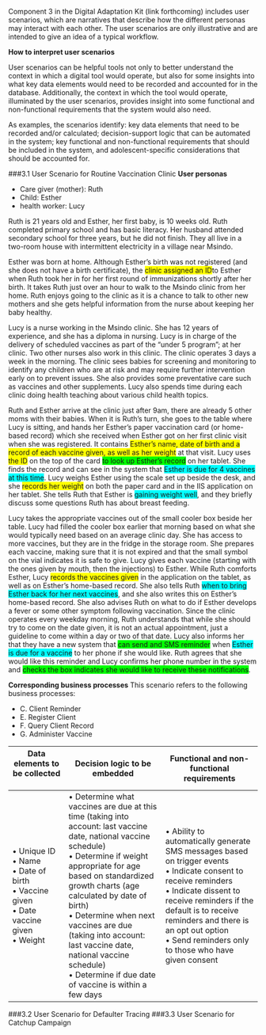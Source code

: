 Component 3 in the Digital Adaptation Kit (link forthcoming) includes user scenarios, which are narratives that describe how the different personas may interact with each other. The user scenarios are only illustrative and are intended to give an idea of a typical workflow.

**How to interpret user scenarios**

User scenarios can be helpful tools not only to better understand the context in which a digital tool would operate, but also for some
insights into what key data elements would need to be recorded and accounted for in the database. Additionally, the context in which the
tool would operate, illuminated by the user scenarios, provides insight into some functional and non-functional requirements that the system
would also need.

As examples, the scenarios identify: key data elements that need to be recorded and/or calculated; decision-support logic that can be automated
in the system; key functional and non-functional requirements that should be included in the system, and adolescent-specific considerations
that should be accounted for.

###3.1 User Scenario for Routine Vaccination Clinic
**User personas**
- Care giver (mother): Ruth
- Child: Esther
- health worker: Lucy

Ruth is 21 years old and Esther, her first baby, is 10 weeks old. Ruth completed primary school and has basic literacy. Her husband attended secondary school for three years, but he did not finish. They all live in a two-room house with intermittent electricity in a village near Msindo.

Esther was born at home. Although Esther’s birth was not registered (and she does not have a birth certificate), the <span style="background:yellow;">clinic assigned an ID</span>to Esther when Ruth took her in for her first round of immunizations shortly after her birth. It takes Ruth just over an hour to walk to the Msindo clinic from her home. Ruth enjoys going to the clinic as it is a chance to talk to other new mothers and she gets helpful information from the nurse about keeping her baby healthy.

Lucy is a nurse working in the Msindo clinic. She has 12 years of experience, and she has a diploma in nursing. Lucy is in charge of the delivery of scheduled vaccines as part of the “under 5 program”; at her clinic. Two other nurses also work in this clinic. The clinic operates 3 days a week in the morning. The clinic sees babies for screening and monitoring to identify any children who are at risk and may require further intervention early on to prevent issues. She also provides some preventative care such as vaccines and other supplements. Lucy also spends time during each clinic doing health teaching about various child health topics.

Ruth and Esther arrive at the clinic just after 9am, there are already 5 other moms with their babies. When it is Ruth’s turn, she goes to the table where Lucy is sitting, and hands her Esther’s paper vaccination card (or home-based record) which she received when Esther got on her first clinic visit when she was registered. It contains <span style="background:yellow;">Esther’s name, date of birth and a record of each vaccine given, as well as her weight</span> at that visit. Lucy uses <span style="background:yellow;">the ID</span> on the top of the card <span style="background:lime;">to look up Esther’s record</span> on her tablet. She finds the record and can see in the system that <span style="background:aqua;">Esther is due for 4 vaccines at this time</span>. Lucy weighs Esther using the scale set up beside the desk, and she <span style="background:yellow;">records her weight</span> on both the paper card and in the IIS application on her tablet. She tells Ruth that Esther is <span style="background:aqua;">gaining weight well</span>, and they briefly discuss some questions Ruth has about breast feeding.

Lucy takes the appropriate vaccines out of the small cooler box beside her table. Lucy had filled the cooler box earlier that morning based on what she would typically need based on an average clinic day. She has access to more vaccines, but they are in the fridge in the storage room. She prepares each vaccine, making sure that it is not expired and that the small symbol on the vial indicates it is safe to give. Lucy gives each vaccine (starting with the ones given by mouth, then the injections) to Esther. While Ruth comforts Esther, Lucy <span style="background:yellow;">records the vaccines given</span> in the application on the tablet, as well as on Esther’s home-based record. She also tells Ruth <span style="background:aqua;">when to bring Esther back for her next vaccines</span>, and she also writes this on Esther’s home-based record. She also advises Ruth on what to do if Esther develops a fever or some other symptom following vaccination. Since the clinic operates every weekday morning, Ruth understands that while she should try to come on the date given, it is not an actual appointment, just a guideline to come within a day or two of that date. Lucy also informs her that they have a new system that <span style="background:lime;">can send and SMS reminder</span> when <span style="background:aqua;">Esther is due for a vaccine</span> to her phone if she would like. Ruth agrees that she would like this reminder and Lucy confirms her phone number in the system and <span style="background:lime;">checks the box indicates she would like to receive these notifications</span>.

**Corresponding business processes**
This scenario refers to the following business processes:
- C. Client Reminder
- E. Register Client
- F. Query Client Record
- G. Administer Vaccine

|Data elements to be collected &nbsp; &nbsp; &nbsp; &nbsp; &nbsp; &nbsp; &nbsp; &nbsp; &nbsp; |Decision logic to be embedded|Functional and non-functional requirements|
|----|---|---|
|•	Unique ID <br> •	Name<br>•	Date of birth<br>•	Vaccine given<br>•	Date vaccine given<br>•	Weight	<br>|•	Determine what vaccines are due at this time (taking into account: last vaccine date, national vaccine schedule)<br>•	Determine if weight appropriate for age based on standardized growth charts (age calculated by date of birth) <br>•	Determine when next vaccines are due (taking into account: last vaccine date, national vaccine schedule) <br>•	Determine if due date of vaccine is within a few days |•	Ability to automatically generate SMS messages based on trigger events<br>•	Indicate consent to receive reminders <br>•	Indicate dissent to receive reminders if the default is to receive reminders and there is an opt out option<br>•	Send reminders only to those who have given consent|

###3.2 User Scenario for Defaulter Tracing
###3.3 User Scenario for Catchup Campaign
